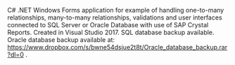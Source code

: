 C# .NET Windows Forms application for example of handling one-to-many relationships, many-to-many relationships, validations and user interfaces connected to SQL Server or Oracle Database with use of SAP Crystal Reports. Created in Visual Studio 2017. SQL database backup available. Oracle database backup available at: https://www.dropbox.com/s/bwne54dsjue2t8t/Oracle_database_backup.rar?dl=0 .

